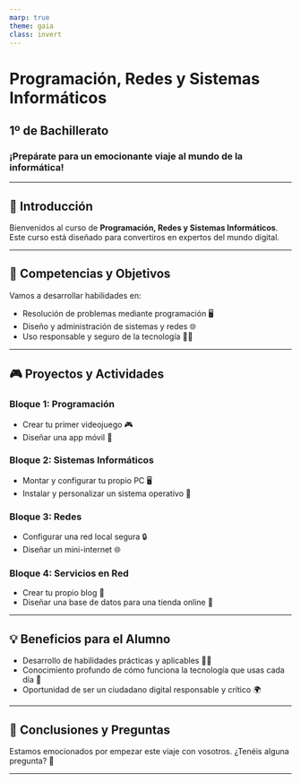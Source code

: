 ```yaml
---
marp: true
theme: gaia
class: invert
---
```


# Programación, Redes y Sistemas Informáticos
## 1º de Bachillerato
### ¡Prepárate para un emocionante viaje al mundo de la informática!

---

## 🚀 Introducción

Bienvenidos al curso de **Programación, Redes y Sistemas Informáticos**. 
Este curso está diseñado para convertiros en expertos del mundo digital.

---

## 🎯 Competencias y Objetivos

Vamos a desarrollar habilidades en:
- Resolución de problemas mediante programación 🖥️
- Diseño y administración de sistemas y redes 🌐
- Uso responsable y seguro de la tecnología 👮‍♂️

---

## 🎮 Proyectos y Actividades

### Bloque 1: Programación
- Crear tu primer videojuego 🎮
- Diseñar una app móvil 📱

### Bloque 2: Sistemas Informáticos
- Montar y configurar tu propio PC 🖥️
- Instalar y personalizar un sistema operativo 🐧

### Bloque 3: Redes
- Configurar una red local segura 🔒
- Diseñar un mini-internet 🌐

### Bloque 4: Servicios en Red
- Crear tu propio blog 📝
- Diseñar una base de datos para una tienda online 🛒

---

## 💡 Beneficios para el Alumno

- Desarrollo de habilidades prácticas y aplicables 👩‍💻
- Conocimiento profundo de cómo funciona la tecnología que usas cada día 📲
- Oportunidad de ser un ciudadano digital responsable y crítico 🌍

---

## 🌟 Conclusiones y Preguntas

Estamos emocionados por empezar este viaje con vosotros.
¿Tenéis alguna pregunta? 🤔

---

